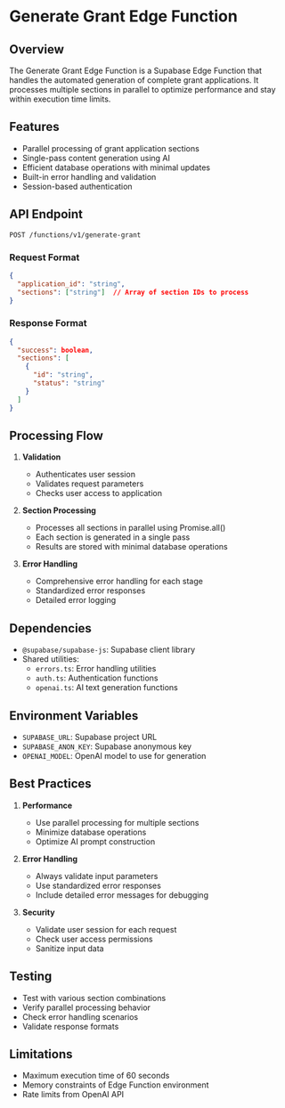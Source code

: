 # Generate Grant Edge Function

## Overview
The Generate Grant Edge Function is a Supabase Edge Function that handles the automated generation of complete grant applications. It processes multiple sections in parallel to optimize performance and stay within execution time limits.

## Features
- Parallel processing of grant application sections
- Single-pass content generation using AI
- Efficient database operations with minimal updates
- Built-in error handling and validation
- Session-based authentication

## API Endpoint
```
POST /functions/v1/generate-grant
```

### Request Format
```json
{
  "application_id": "string",
  "sections": ["string"]  // Array of section IDs to process
}
```

### Response Format
```json
{
  "success": boolean,
  "sections": [
    {
      "id": "string",
      "status": "string"
    }
  ]
}
```

## Processing Flow
1. **Validation**
   - Authenticates user session
   - Validates request parameters
   - Checks user access to application

2. **Section Processing**
   - Processes all sections in parallel using Promise.all()
   - Each section is generated in a single pass
   - Results are stored with minimal database operations

3. **Error Handling**
   - Comprehensive error handling for each stage
   - Standardized error responses
   - Detailed error logging

## Dependencies
- `@supabase/supabase-js`: Supabase client library
- Shared utilities:
  - `errors.ts`: Error handling utilities
  - `auth.ts`: Authentication functions
  - `openai.ts`: AI text generation functions

## Environment Variables
- `SUPABASE_URL`: Supabase project URL
- `SUPABASE_ANON_KEY`: Supabase anonymous key
- `OPENAI_MODEL`: OpenAI model to use for generation

## Best Practices
1. **Performance**
   - Use parallel processing for multiple sections
   - Minimize database operations
   - Optimize AI prompt construction

2. **Error Handling**
   - Always validate input parameters
   - Use standardized error responses
   - Include detailed error messages for debugging

3. **Security**
   - Validate user session for each request
   - Check user access permissions
   - Sanitize input data

## Testing
- Test with various section combinations
- Verify parallel processing behavior
- Check error handling scenarios
- Validate response formats

## Limitations
- Maximum execution time of 60 seconds
- Memory constraints of Edge Function environment
- Rate limits from OpenAI API 